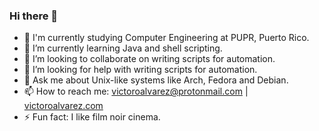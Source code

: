 ### Hi there 👋
<!--
- 🔭 I’m currently working on [100 Days of Code challenge](https://www.100daysofcode.com/)
-->
- 🔭 I'm currently studying Computer Engineering at PUPR, Puerto Rico.
- 🌱 I’m currently learning Java and shell scripting.
- 👯 I’m looking to collaborate on writing scripts for automation.
- 🤔 I’m looking for help with writing scripts for automation.
- 💬 Ask me about Unix-like systems like Arch, Fedora and Debian.
- 📫 How to reach me: victoroalvarez@protonmail.com | [victoroalvarez.com](victoroalvarez.com)
- ⚡ Fun fact: I like film noir cinema.
